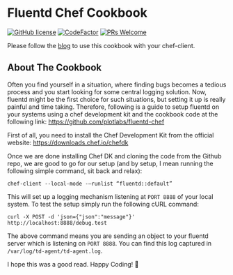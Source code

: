 # Fluentd Chef Cookbook

[![GitHub license](https://img.shields.io/badge/license-MIT-blue.svg)](https://github.com/plotlabs/fluentd-chef/blob/master/LICENSE.txt) [![CodeFactor](https://www.codefactor.io/repository/github/plotlabs/fluentd-chef/badge)](https://www.codefactor.io/repository/github/plotlabs/fluentd-chef) [![PRs Welcome](https://img.shields.io/badge/PRs-welcome-brightgreen.svg)](https://www.plotlabs.io/)

Please follow the [blog](https://medium.com/@saurabhgupta_43828/fluentd-cookbook-for-chefs-a4121d955d9e) to use this cookbook with your chef-client.

## About The Cookbook

Often you find yourself in a situation, where finding bugs becomes a tedious process and you start looking for some central logging solution.
Now, fluentd might be the first choice for such situations, but setting it up is really painful and time taking. Therefore, following is a guide to setup fluentd on your systems using a chef development kit and the cookbook code at the following link:
https://github.com/plotlabs/fluentd-chef

First of all, you need to install the Chef Development Kit from the official website: https://downloads.chef.io/chefdk

Once we are done installing Chef DK and cloning the code from the Github repo, we are good to go for our setup (and by setup, I mean running the following simple command, sit back and relax):

```console
chef-client --local-mode -—runlist “fluentd::default”
```

This will set up a logging mechanism listening at `PORT 8888` of your local system. To test the setup simply run the following cURL command:

```console
curl -X POST -d 'json={"json":"message"}' http://localhost:8888/debug.test
```

The above command means you are sending an object to your fluentd server which is listening on `PORT 8888`. You can find this log captured in `/var/log/td-agent/td-agent.log`.

I hope this was a good read. Happy Coding! 👏
